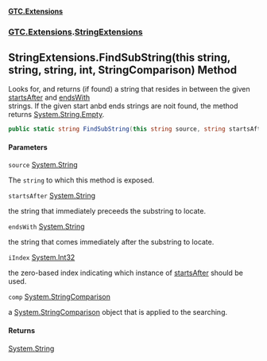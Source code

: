 #### [GTC.Extensions](GTCExtensions.md 'GTC Extensions')
### [GTC.Extensions](GTCExtensions.md#GTC.Extensions 'GTC.Extensions').[StringExtensions](StringExtensions.md 'GTC.Extensions.StringExtensions')

## StringExtensions.FindSubString(this string, string, string, int, StringComparison) Method

Looks for, and returns (if found) a string that resides in between the given [startsAfter](StringExtensions.FindSubString(thisstring,string,string,int,StringComparison).md#GTC.Extensions.StringExtensions.FindSubString(thisstring,string,string,int,System.StringComparison).startsAfter 'GTC.Extensions.StringExtensions.FindSubString(this string, string, string, int, System.StringComparison).startsAfter') and [endsWith](StringExtensions.FindSubString(thisstring,string,string,int,StringComparison).md#GTC.Extensions.StringExtensions.FindSubString(thisstring,string,string,int,System.StringComparison).endsWith 'GTC.Extensions.StringExtensions.FindSubString(this string, string, string, int, System.StringComparison).endsWith')  
strings. If the given start anbd ends strings are noit found, the method returns [System.String.Empty](https://docs.microsoft.com/en-us/dotnet/api/System.String.Empty 'System.String.Empty').

```csharp
public static string FindSubString(this string source, string startsAfter, string endsWith, int iIndex, System.StringComparison comp);
```
#### Parameters

<a name='GTC.Extensions.StringExtensions.FindSubString(thisstring,string,string,int,System.StringComparison).source'></a>

`source` [System.String](https://docs.microsoft.com/en-us/dotnet/api/System.String 'System.String')

The `string` to which this method is exposed.

<a name='GTC.Extensions.StringExtensions.FindSubString(thisstring,string,string,int,System.StringComparison).startsAfter'></a>

`startsAfter` [System.String](https://docs.microsoft.com/en-us/dotnet/api/System.String 'System.String')

the string that immediately preceeds the substring to locate.

<a name='GTC.Extensions.StringExtensions.FindSubString(thisstring,string,string,int,System.StringComparison).endsWith'></a>

`endsWith` [System.String](https://docs.microsoft.com/en-us/dotnet/api/System.String 'System.String')

the string that comes immediately after the substring to locate.

<a name='GTC.Extensions.StringExtensions.FindSubString(thisstring,string,string,int,System.StringComparison).iIndex'></a>

`iIndex` [System.Int32](https://docs.microsoft.com/en-us/dotnet/api/System.Int32 'System.Int32')

the zero-based index indicating which instance of [startsAfter](StringExtensions.FindSubString(thisstring,string,string,int,StringComparison).md#GTC.Extensions.StringExtensions.FindSubString(thisstring,string,string,int,System.StringComparison).startsAfter 'GTC.Extensions.StringExtensions.FindSubString(this string, string, string, int, System.StringComparison).startsAfter') should be used.

<a name='GTC.Extensions.StringExtensions.FindSubString(thisstring,string,string,int,System.StringComparison).comp'></a>

`comp` [System.StringComparison](https://docs.microsoft.com/en-us/dotnet/api/System.StringComparison 'System.StringComparison')

a [System.StringComparison](https://docs.microsoft.com/en-us/dotnet/api/System.StringComparison 'System.StringComparison') object that is applied to the searching.

#### Returns
[System.String](https://docs.microsoft.com/en-us/dotnet/api/System.String 'System.String')